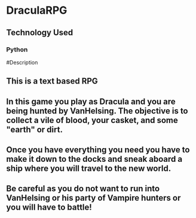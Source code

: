 # DraculaRPG
## Technology Used
### Python
#Description 
## This is a text based RPG
## In this game you play as Dracula and you are being hunted by VanHelsing. The objective is to collect a vile of blood, your casket, and some "earth" or dirt. 
## Once you have everything you need you have to make it down to the docks and sneak aboard a ship where you will travel to the new world. 
## Be careful as you do not want to run into VanHelsing or his party of Vampire hunters or you will have to battle! 
